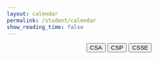 ```yaml
---
layout: calendar
permalink: /student/calendar
show_reading_time: false
---
```



<html lang="en">
    <meta charset="UTF-8">
    <meta name="viewport" content="width=device-width, initial-scale=1.0">
    <link rel="stylesheet" href="https://cdn.jsdelivr.net/npm/fullcalendar@5.11.0/main.min.css">
<style>
    /* Modal styles */
    .modal {
        display: none;
        position: fixed;
        z-index: 9999;
        left: 0;
        top: 0;
        width: 100%;
        height: 100%;
        background-color: rgba(0, 0, 0, 0.7);
        backdrop-filter: blur(5px);
        padding-top: 50px;
    }`error: object file .git/objects/36/aff72f0cca9664d3e22b3c14132e112cb52f8c is empty
error: object file .git/objects/4d/148960e12ae8314142c15288b9250079b31a1a is empty
error: object file .git/objects/36/aff72f0cca9664d3e22b3c14132e112cb52f8c is empty
error: object file .git/objects/4d/148960e12ae8314142c15288b9250079b31a1a is empty
remote: Enumerating objects: 4162, done.
remote: Counting objects: 100% (1550/1550), done.
remote: Compressing objects: 100% (155/155), done.
error: object file .git/objects/4d/148960e12ae8314142c15288b9250079b31a1a is empty
fatal: cannot read existing object info 4d148960e12ae8314142c15288b9250079b31a1a
fatal: fetch-pack: invalid index-pack output
    .modal-content {
        background-color: #222222;
        margin: -2% auto;
        padding: 25px;
        border-radius: 16px;
        box-shadow: 0 8px 24px rgba(0, 0, 0, 0.2);
        width: 80%;
        max-width: 600px;
        color: white;
        font-family: Arial, sans-serif;
    }
    .close {
        color: #333333;
        float: right;
        font-size: 24px;
        font-weight: bold;
        cursor: pointer;
        transition: color 0.3s ease;
    }
    .close:hover,
    .close:focus {
        color: #FF0000;
        text-decoration: none;
    }
    .modal-content input,
    .modal-content textarea,
    .modal-content p {
        width: 100%;
        padding: 12px;
        margin: 15px 0;
        border-radius: 12px;
        border: 1px solid #CCCCCC;
        font-size: 16px;
        background-color: #222222;
        color: white;
    }
    .modal-content button {
        width: 100%;
        padding: 12px 20px;
        background-color: #000000;
        color: #FFFFFF;
        border: none;
        border-radius: 12px;
        font-size: 16px;
        cursor: pointer;
        font-weight: bold;
        transition: background-color 0.3s ease, transform 0.2s ease;
    }
    .modal-content button:hover {
        background-color: #444444;
        transform: scale(1.05);
    }
    /* Header */
    h1 {
        display: none;
    }
    h2 {
        color: white;
    }
    #calendar {
        margin-left: 20px;
        box-sizing: border-box;
        z-index: 0;
        overflow: hidden;
    }
    .fc-scroller {
    height: auto !important;
    }
    .fc-head .fc-widget-header {
    margin-right: 0 !important;
    }
    .fc-scroller {
    overflow: visible !important;
    }
    .calendar {
        z-index: -100;
    }
    header {
        top: 0;
        left: 0;
        width: 100%;
        z-index: 1000;
    }
    .fc-toolbar-title {
        color: white !important;
    }
    .fc-view.fc-dayGridDay-view {
        max-width: 100%;
        margin: 0;
        padding: 0;
    }
    .fc-button.fc-today-button::first-letter {
            text-transform: capitalize;
        }
    #editDescription {
        max-height: 250px;
        overflow-y: auto;
        white-space: pre-wrap;
        word-wrap: break-word;
    }
    .styled-dropdown {
        width: 100%;
        padding: 12px;
        margin: 15px 0;
        border-radius: 12px;
        border: 1px solid #CCCCCC;
        font-size: 16px;
        background-color: #222222;
        color: white;
        box-sizing: border-box;
    }
    /* Add styles for the new buttons */
    .filter-buttons {
        display: flex;
        justify-content: center;
        margin: 20px 0;
    }
    .filter-buttons button {
        margin: 0 10px;
        padding: 10px 20px;
        background-color: #444444;
        color: white;
        border: none;
        border-radius: 8px;
        font-size: 16px;
        cursor: pointer;
        transition: background-color 0.3s ease;
    }
    .filter-buttons button:hover {
        background-color: #666666;
    }
</style>
    <!-- Filter Buttons -->
    <div id="classFilterButtons" style="text-align: center; margin-bottom: 20px;">
        <button id="csaButton" class="filter-button">CSA</button>
        <button id="cspButton" class="filter-button">CSP</button>
        <button id="csseButton" class="filter-button">CSSE</button>
    </div>
    <!-- FullCalendar Container -->
    <div id="calendar"></div>
    <!-- Modal -->
    <div id="eventModal" class="modal">
        <div class="modal-content">
            <span class="close" id="closeModal">&times;</span>
            <h2 id="eventTitle"></h2>
            <div>
                <label for="editDate">Date:</label>
                <p id="editDateDisplay" contentEditable='false'></p>
                <input type="date" id="editDate" style="display: none;">
                <label for="editTitle">Title:</label>
                <p id="editTitle" contentEditable='false'></p>
                <label for="editDescription">Description:</label>
                <p id="editDescription" contentEditable='false'></p>
            <!-- Class Dropdown -->
            <label for="editClass">Class:</label>
            <select id="editClass" class="styled-dropdown">
                <option value="Select">Select</option>
                <option value="1">CSP</option>
                <option value="3">CSSE</option>
            </select>
            <!-- Type Dropdown -->
            <label for="editType">Type:</label>
            <select id="editType" class="styled-dropdown">
                <option value="Select">Select</option>
                <option value="Checkpoint">Checkpoint</option>
                <option value="Live Review">Live Review</option>
                <option value="Seed">Seed</option>
            </select>
                <button id="saveButton" style="background-color: #D32F2F; margin-top: 10px; display: none;">Save Changes</button>
                <button id="deleteButton" style="background-color: #D32F2F; margin-top: 10px;">Delete Event</button>
                <button id="editButton" style="background-color: #D32F2F; margin-top: 10px;">Edit Event</button>
            </div>
        </div>
    </div>
    <!-- FullCalendar JS -->
    <script src="https://cdn.jsdelivr.net/npm/fullcalendar@5.11.0/main.min.js"></script>
    <script type="module">
        import { javaURI, fetchOptions } from '{{site.baseurl}}/assets/js/api/config.js';
        let allEvents = []; // Global array to store all events
        let currentFilter = null; // Track the current filter
        document.addEventListener("DOMContentLoaded", function () {
            let currentEvent = null;
            let isAddingNewEvent = false;
            let calendar;
            function request() {
                return fetch(`${javaURI}/api/calendar/events`, fetchOptions)
                    .then(response => {
                        if (response.status !== 200) {
                            console.error("HTTP status code: " + response.status);
                            return null;
                        }
                        return response.json();
                    })
                    .catch(error => {
                        console.error("Fetch error: ", error);
                        return null;
                    });
            }
            function getAssignments() {
                return fetch(`${javaURI}/api/assignments/`)
                    .then(response => {
                        if (!response.ok) {
                            throw new Error(`HTTP error! status: ${response.status}`);
                        }
                        return response.json();
                    })
                    .catch(error => {
                        console.error("Error fetching assignments:", error);
                        return null;
                    });
            }
            function handleRequest() {
                Promise.all([request(), getAssignments()])
                    .then(([calendarEvents, assignments]) => {
                        allEvents = []; // Reset allEvents
                        if (calendarEvents !== null) {
                            calendarEvents.forEach(event => {
                                let color = "#808080";
                                if (event.class == "CSP") {
                                    color = "#3788d8";
                                } else if (event.class == "CSSE") {
                                    color = "#008000";
                                }
                                allEvents.push({
                                    id: event.id,
                                    class: event.class,
                                    type: event.type,
                                    title: event.title.replace(/\(P[13]\)/gi, ""),
                                    description: event.description,
                                    start: event.date,
                                    color: color
                                });
                            });
                        }
                        if (assignments !== null) {
                            assignments.forEach(assignment => {
                                const [month, day, year] = assignment.dueDate.split('/');
                                const dueDate = new Date(year, month - 1, day).getTime();
                                allEvents.push({
                                    id: assignment.id,
                                    title: assignment.name,
                                    description: assignment.description,
                                    start: formatDate(dueDate),
                                    color: "#FFA500"
                                });
                            });
                        }
                        displayCalendar(filterEventsByClass(currentFilter)); // Display filtered events
                    });
            }
            function displayCalendar(events) {
                const calendarEl = document.getElementById('calendar');
                if (calendar) {
                    calendar.destroy(); // Destroy the existing calendar instance
                }
                calendar = new FullCalendar.Calendar(calendarEl, {
                    initialView: 'dayGridMonth',
                    headerToolbar: {
                        left: 'prev,next today cspButton csseButton',
                        center: 'title',
                        right: 'dayGridMonth,dayGridWeek,dayGridDay'
                    },
                    customButtons: {                        
                        cspButton: {
                            text: 'CSP',
                            click: function () {
                                loadCalendar('CSP');
                            }
                        },
                        csseButton: {
                            text: 'CSSE',
                            click: function () {
                                loadCalendar('CSSE');
                            }
                        }
                    },
                    views: {
                        dayGridMonth: { buttonText: 'Month' },
                        dayGridWeek: { buttonText: 'Week' },
                        dayGridDay: { buttonText: 'Day' }
                    },
                    events: events,
                    eventClick: function (info) {
                        currentEvent = info.event;
                        document.getElementById('eventTitle').textContent = currentEvent.title;
                        // document.getElementById('eventDate').textContent = formatDate(currentEvent.start);
                        document.getElementById('editTitle').innerHTML = currentEvent.title;
                        document.getElementById('editDescription').innerHTML = slackToHtml(currentEvent.extendedProps.description || "");
                        document.getElementById('editDateDisplay').textContent = formatDisplayDate(currentEvent.start);
                        document.getElementById('editDate').value = formatDate(currentEvent.start);
                        document.getElementById("eventModal").style.display = "block";
                        document.getElementById("deleteButton").style.display = "inline-block";
                        document.getElementById("editButton").style.display = "inline-blocK";
                    },
                    dateClick: function (info) {
                        if (!currentFilter) {
                            alert("Please select a class (CSA, CSP, or CSSE) before adding an event.");
                            return;
                        }
                        isAddingNewEvent = true;
                        document.getElementById("eventTitle").textContent = "Add New Event";
                        document.getElementById("editTitle").innerHTML = "";
                        document.getElementById("editDescription").innerHTML = "";
                        document.getElementById("editDescription").contentEditable = true;
                        document.getElementById("editTitle").contentEditable = true;
                        document.getElementById('editDateDisplay').textContent = formatDisplayDate(info.date);
                        document.getElementById('editDate').value = formatDate(info.date);
                        document.getElementById("eventModal").style.display = "block";
                        document.getElementById("deleteButton").style.display = "none";
                        document.getElementById("editButton").style.display = "none";
                        document.getElementById("saveButton").style.display = "inline-block";
                        document.getElementById("saveButton").onclick = function () {
                            const updatedTitle = document.getElementById("editTitle").innerHTML.trim();
                            const updatedDescription = document.getElementById("editDescription").innerHTML;
                            const updatedDate = document.getElementById("editDate").value;
                            if (!updatedTitle || !updatedDescription || !updatedDate) {
                                alert("Title, Description, and Date cannot be empty!");
                                return;
                            }
                            const newEventPayload = {
                                title: updatedTitle,
                                description: updatedDescription,
                                date: updatedDate,
                                period: currentFilter, // Event class (CSA, CSP, CSSE)
                            };
                            const newEvent = {
                                id: Date.now().toString(), // Generate a unique ID
                                title: updatedTitle,
                                description: updatedDescription,
                                start: updatedDate,
                                period: currentFilter, // Assign the current filter (CSA, CSP, CSSE)
                                color: getEventColor(currentFilter)
                            };
                            allEvents.push(newEvent); // Add to allEvents
                            displayCalendar(filterEventsByClass(currentFilter)); // Refresh calendar
                            document.getElementById("eventModal").style.display = "none";
                            fetch(`${javaURI}/api/calendar/add_event`, {
                                method: "POST",
                                headers: { "Content-Type": "application/json" },
                                body: JSON.stringify(newEventPayload),
                            })
                            .then(response => {
                                if (!response.ok) {
                                    throw new Error(`Failed to add new event: ${response.status} ${response.statusText}`);
                                }
                                return response.json();
                            })
                            .then(() => {
                                // Re-fetch events from the backend to ensure the calendar is up-to-date
                                handleRequest();
                                document.getElementById("eventModal").style.display = "none";
                            })
                            .catch(error => {
                                console.error("Error adding event:", error);
                            });
                        };
                    },
                    eventMouseEnter: function (info) {
                        const tooltip = document.createElement('div');
                        tooltip.className = 'event-tooltip';
                        tooltip.innerHTML = `<strong>${info.event.title}</strong><br>${info.event.extendedProps.description || ''}`;
                        document.body.appendChild(tooltip);
                        tooltip.style.left = info.jsEvent.pageX + 'px';
                        tooltip.style.top = info.jsEvent.pageY + 'px';
                    },
                    eventMouseLeave: function () {
                        const tooltips = document.querySelectorAll('.event-tooltip');
                        tooltips.forEach(tooltip => tooltip.remove());
                    }
                });
                calendar.render();
            }
            function filterEventsByClass(className) {
                if (!className) return allEvents; // If no filter is applied, return all events
                return allEvents.filter(event => event.period === className);
            }
            function formatDate(dateString) {
                const date = new Date(dateString);
                return date.toISOString().split("T")[0];
            }
            document.getElementById("closeModal").onclick = function () {
                document.getElementById('editDateDisplay').style.display = 'block';
                document.getElementById('editDateDisplay').style.display = 'block';
                document.getElementById('editDate').style.display = 'none';
                document.getElementById("saveButton").style.display = "none";
                document.getElementById("eventModal").style.display = "none";
                document.getElementById("editTitle").contentEditable = false;
                document.getElementById("editDescription").contentEditable = false;
                document.getElementById("eventModal").style.display = "none";
            };
            document.getElementById("saveButton").onclick = function () {
                const updatedTitle = document.getElementById("editTitle").innerHTML.trim();
                const updatedDescription = document.getElementById("editDescription").innerHTML;
                const updatedDate = document.getElementById("editDate").value;
                document.getElementById("saveButton").style.display = "none";
                document.getElementById('editDateDisplay').style.display = 'block';
                document.getElementById('editDate').style.display = 'none';
                document.getElementById('editDateDisplay').textContent = formatDisplayDate(new Date(updatedDate));
                document.getElementById("editDescription").contentEditable = false;
                if (!updatedTitle || !updatedDescription || !updatedDate) {
                    alert("Title, Description, and Date cannot be empty!");
                    return;
                }
                if (isAddingNewEvent) {
                    const newEventPayload = {
                        title: updatedTitle,
                        description: updatedDescription,
                        date: updatedDate,
                        period: currentFilter, // Event class (CSA, CSP, CSSE)
                    };
                    fetch(`${javaURI}/api/calendar/add_event`, {
                        method: "POST",
                        headers: { "Content-Type": "application/json" },
                        body: JSON.stringify(newEventPayload),
                    })
                    .then(response => {
                        if (!response.ok) {
                            throw new Error(`Failed to add new event: ${response.status} ${response.statusText}`);
                        }
                        return response.json(); // Parse the response JSON if needed
                    })
                    .then(newEvent => {
                        calendar.addEvent({
                            id: newEvent.id,
                            title: newEvent.title,
                            start: newEvent.date,
                            description: newEvent.description,
                            color: newEvent.color || "#808080",
                        });
                        document.getElementById("eventModal").style.display = "none";
                    })
                    .catch(error => {
                        console.warn("Error adding event to Slack:", error);
                        alert("This event has been added to the calendar but could not be updated in Slack.");
                        calendar.addEvent({
                            title: updatedTitle,
                            start: updatedDate,
                            description: updatedDescription,
                            color: "#808080"
                        });
                        document.getElementById("eventModal").style.display = "none";
                    });
                } else {
                    const payload = { newTitle: updatedTitle, description: updatedDescription, date: updatedDate };
                    const id = currentEvent.id;
                    fetch(`${javaURI}/api/calendar/edit/${id}`, {
                        method: "PUT",
                        headers: { "Content-Type": "application/json" },
                        body: JSON.stringify(payload),
                    })
                    .then(response => {
                        if (!response.ok) {
                            throw new Error(`Failed to update event: ${response.status} ${response.statusText}`);
                        }
                        return response.text();
                    })
                    .then(() => {
                        currentEvent.setProp("title", updatedTitle);
                        currentEvent.setExtendedProp("description", updatedDescription);
                        currentEvent.setStart(updatedDate);
                        document.getElementById("eventModal").style.display = "none";
                    })
                    .catch(error => {
                        console.warn("Error updating event in Slack:", error);
                        alert("This event has been updated in the calendar but could not be updated in Slack.");
                        currentEvent.setProp("title", updatedTitle);
                        currentEvent.setExtendedProp("description", updatedDescription);
                        currentEvent.setStart(updatedDate);
                        document.getElementById("eventModal").style.display = "none";
                    });
                }
            };
            document.getElementById("editButton").onclick = function () {
                document.getElementById('editDateDisplay').style.display = 'none';
                document.getElementById('editDate').style.display = 'block';
                document.getElementById("deleteButton").style.display = 'none';
                document.getElementById("saveButton").style.display = 'inline-block';
                document.getElementById("editDescription").contentEditable = true;
                document.getElementById("editTitle").contentEditable = true;
                console.log(currentEvent.extendedProps.description || "");
                document.getElementById("editDescription").innerHTML = currentEvent.extendedProps.description || "";
            };
            document.getElementById("deleteButton").onclick = function () {
                if (!currentEvent) return;
                const id = currentEvent.id;
                const confirmation = confirm(`Are you sure you want to delete "${currentEvent.title}"?`);
                if (!confirmation) return;
                fetch(`${javaURI}/api/calendar/delete/${id}`, {
                    method: "DELETE",
                    headers: { "Content-Type": "application/json" }
                })
                .then(response => {
                    if (!response.ok) {
                        throw new Error(`Failed to delete event: ${response.status} ${response.statusText}`);
                    }
                    return response.text();
                })
                .then(() => {
                    currentEvent.remove();
                    document.getElementById("eventModal").style.display = "none";
                })
                .catch(error => {
                    console.error("Error deleting event:", error);
                    alert("This event has been removed from the calendar but could not be deleted from Slack.");
                    currentEvent.remove();
                    document.getElementById("eventModal").style.display = "none";
                });
            };
            document.getElementById("csaButton").addEventListener("click", function () {
                currentFilter = "CSA";
                displayCalendar(filterEventsByClass("CSA"));
            });
            document.getElementById("cspButton").addEventListener("click", function () {
                currentFilter = "CSP";
                displayCalendar(filterEventsByClass("CSP"));
            });
            document.getElementById("csseButton").addEventListener("click", function () {
                currentFilter = "CSSE";
                displayCalendar(filterEventsByClass("CSSE"));
            });
            handleRequest();
        });
        document.addEventListener('keydown', function (event) {
            if (event.key === 'Escape') {
                document.getElementById('editDateDisplay').style.display = 'block';
                document.getElementById('editDate').style.display = 'none';
                document.getElementById("saveButton").style.display = "none";
                document.getElementById("eventModal").style.display = "none";
                document.getElementById("editTitle").contentEditable = false;
                document.getElementById("editDescription").contentEditable = false;
            }
        });
        window.onclick = function (event) {
        const modal = document.getElementById("eventModal");
        if (event.target === modal) {
            document.getElementById('editDateDisplay').style.display = 'block';
            document.getElementById('editDate').style.display = 'none';
            document.getElementById("saveButton").style.display = "none";
            document.getElementById("eventModal").style.display = "none";
            document.getElementById("editTitle").contentEditable = false;
            document.getElementById("editDescription").contentEditable = false;
            modal.style.display = "none";
        }
    };
    function getEventColor(type) {
            switch (type) {
                case 'Homework':
                    return '#3788d8';
                case 'Checkpoint':
                    return '#008000';
                case 'Class Homework':
                    return '#FFA500';
                case 'Live Review':
                    return '#FF0000';
                case 'Seed':
                    return '#808080';
                default:
                    return '#808080';
            }
        }
        function slackToHtml(text) {
            if (!text) return '';
            // First pass - handle code blocks to prevent their content from being processed
            let processed = text;
            const codeBlocks = [];
            processed = processed.replace(/```([\s\S]*?)```/g, (match, content) => {
                codeBlocks.push(content);
                return `%%CODEBLOCK${codeBlocks.length-1}%%`;
            });
            // Second pass - handle inline code
            const inlineCodes = [];
            processed = processed.replace(/`([^`]+)`/g, (match, content) => {
                inlineCodes.push(content);
                return `%%INLINECODE${inlineCodes.length-1}%%`;
            })
            // Third pass - handle links
            const links = [];
            processed = processed.replace(/<((https?|ftp|mailto):[^|>]+)(?:\|([^>]+))?>/g, (match, url, protocol, text) => {
                const linkText = text || url;
                links.push({url, linkText});
                return `%%LINK${links.length-1}%%`;
            });
            // Process formatting (bold, italic, strikethrough) with nesting support
            processed = processed
                .replace(/(\*)([^*]+)\1/g, '<strong>$2</strong>')
                .replace(/(_)([^_]+)\1/g, '<em>$2</em>')
                .replace(/(~)([^~]+)\1/g, '<del>$2</del>');
            // Restore code blocks
            processed = processed.replace(/%%CODEBLOCK(\d+)%%/g, (match, index) => {
                return `<pre><code>${escapeHtml(codeBlocks[index])}</code></pre>`;
            });
            // Restore inline code
            processed = processed.replace(/%%INLINECODE(\d+)%%/g, (match, index) => {
                return `<code>${escapeHtml(inlineCodes[index])}</code>`;
            });
            // Rstore links
            processed = processed.replace(/%%LINK(\d+)%%/g, (match, index) => {
                const {url, linkText} = links[index];
                return `<a href="${escapeHtml(url)}" target="_blank" rel="noopener">${escapeHtml(linkText)}</a>`;
            });
            // Convert newlines to <br> and preserve multiple newlines
            processed = processed.replace(/\n/g, '<br>');
            return processed;
        }
        // Helper function to escape HTML special characters
        function escapeHtml(unsafe) {
            if (!unsafe) return '';
            return unsafe
                .replace(/&/g, "&amp;")
                .replace(/</g, "&lt;")
                .replace(/>/g, "&gt;")
                .replace(/"/g, "&quot;")
                .replace(/'/g, "&#039;");
        }
        function formatDisplayDate(dateString) {
            const date = new Date(dateString);
            return date.toLocaleDateString('en-US', { 
                weekday: 'long', 
                year: 'numeric', 
                month: 'long', 
                day: 'numeric' 
            });
        }
    </script>
</html>